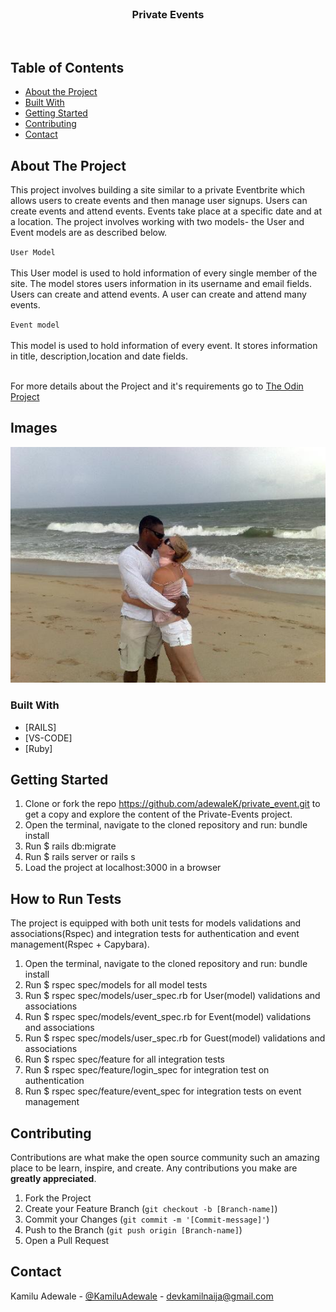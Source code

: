
<br />
<p align="center">
  <h3 align="center">Private Events</h3>
  <p align="center">  
<br> 
</p>

## Table of Contents

* [About the Project](#about-the-project)
* [Built With](#built-with)
* [Getting Started](#getting-started)
* [Contributing](#contributing)
* [Contact](#contact)


<!-- ABOUT THE PROJECT -->
## About The Project

This project involves building a site similar to a private Eventbrite which allows users to create events and then manage user signups. Users can create events and attend events. Events take place at a specific date and at a location. The project involves working with two models- the User and Event models are as described below.

`User Model
`
<br /><br />
This User model is used to hold information of every single member of the site. The model stores users information in its username and email fields. Users can create and attend events. A user can create and attend many events.

`Event model
`
<br /><br />
This model is used to hold information of every event. It stores information in title, description,location and date fields.

<br>
For more details about the Project and it's requirements go to <a href="https://www.theodinproject.com/courses/ruby-on-rails/lessons/associations"> The Odin Project</a>

## Images
![screenshot](app/assets/images/couple.jpg)

### Built With

* [RAILS]
* [VS-CODE]
* [Ruby]

<!-- GETTING STARTED -->
## Getting Started

1. Clone or fork the repo <https://github.com/adewaleK/private_event.git> to get a copy and explore the content of the Private-Events project.
2. Open the terminal, navigate to the cloned repository and run: bundle install
3. Run $ rails db:migrate
4. Run $ rails server or rails s
5. Load the project at localhost:3000 in a browser

<!-- RUNNING TEST -->
## How to Run Tests

The project is equipped with both unit tests for models validations and associations(Rspec) and integration tests for authentication and event management(Rspec + Capybara).
1. Open the terminal, navigate to the cloned repository and run: bundle install
2. Run $ rspec spec/models for all model tests
3. Run $ rspec spec/models/user_spec.rb for User(model) validations and associations
4. Run $ rspec spec/models/event_spec.rb for Event(model) validations and associations
5. Run $ rspec spec/models/user_spec.rb for Guest(model) validations and associations
6. Run $ rspec spec/feature for all integration tests
7. Run $ rspec spec/feature/login_spec for integration test on authentication
8. Run $ rspec spec/feature/event_spec for integration tests on event management


<!-- CONTRIBUTING -->
## Contributing

Contributions are what make the open source community such an amazing place to be learn, inspire, and create. Any contributions you make are **greatly appreciated**.

1. Fork the Project
2. Create your Feature Branch (`git checkout -b [Branch-name]`)
3. Commit your Changes (`git commit -m '[Commit-message]'`)
4. Push to the Branch (`git push origin [Branch-name]`)
5. Open a Pull Request

## Contact

Kamilu Adewale - [@KamiluAdewale](https://twitter.com/KamiluAdewale) - devkamilnaija@gmail.com
